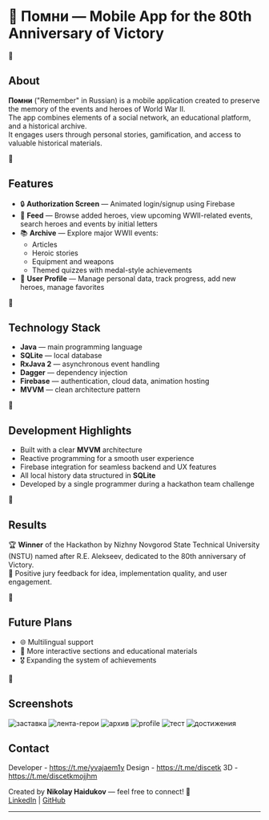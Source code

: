 # 📱 Помни — Mobile App for the 80th Anniversary of Victory

🔘

## About

**Помни** ("Remember" in Russian) is a mobile application created to preserve the memory of the events and heroes of World War II.  
The app combines elements of a social network, an educational platform, and a historical archive.  
It engages users through personal stories, gamification, and access to valuable historical materials.

🔘

## Features

- 🔒 **Authorization Screen** — Animated login/signup using Firebase
- 📰 **Feed** — Browse added heroes, view upcoming WWII-related events, search heroes and events by initial letters
- 📚 **Archive** — Explore major WWII events:
  - Articles
  - Heroic stories
  - Equipment and weapons
  - Themed quizzes with medal-style achievements
- 👤 **User Profile** — Manage personal data, track progress, add new heroes, manage favorites

🔘

## Technology Stack

- **Java** — main programming language
- **SQLite** — local database
- **RxJava 2** — asynchronous event handling
- **Dagger** — dependency injection
- **Firebase** — authentication, cloud data, animation hosting
- **MVVM** — clean architecture pattern

🔘

## Development Highlights

- Built with a clear **MVVM** architecture
- Reactive programming for a smooth user experience
- Firebase integration for seamless backend and UX features
- All local history data structured in **SQLite**
- Developed by a single programmer during a hackathon team challenge

🔘

## Results

🏆 **Winner** of the Hackathon by Nizhny Novgorod State Technical University (NSTU) named after R.E. Alekseev, dedicated to the 80th anniversary of Victory.  
📝 Positive jury feedback for idea, implementation quality, and user engagement.

🔘

## Future Plans

- 🌐 Multilingual support
- 🧩 More interactive sections and educational materials
- 🎖️ Expanding the system of achievements

🔘

## Screenshots
![заставка](https://github.com/user-attachments/assets/b2aea3c8-f275-4ad4-b755-311bdc437a2b)
![лента-герои](https://github.com/user-attachments/assets/6089b138-898f-4aa5-9f92-509fccbb6e9f)
![архив](https://github.com/user-attachments/assets/3ce2b4e6-102a-42d2-af0e-6aca9804374b)
![profile](https://github.com/user-attachments/assets/05d0bcb3-7c64-4e1a-a087-8964ad4bb768)
![тест](https://github.com/user-attachments/assets/75e2224f-d3be-4859-b9fc-3c354b2f7a04)
![достижения](https://github.com/user-attachments/assets/df645b5c-ad03-494e-86db-0c6556d55f54)


## Contact
Developer - https://t.me/yvajaem1y
Design - https://t.me/discetk
3D - https://t.me/discetkmojjhm

Created by **Nikolay Haidukov** — feel free to connect! 🚀  
[LinkedIn](#) | [GitHub](#)

---

